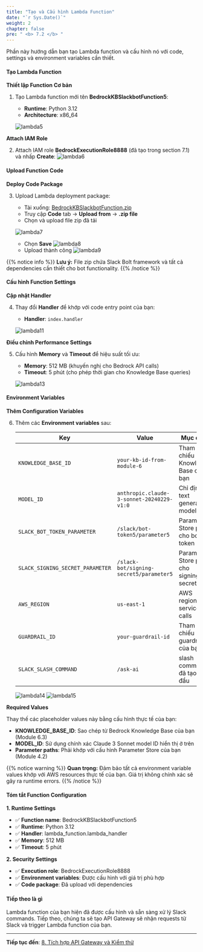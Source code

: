 ```yaml
---
title: "Tạo và Cấu hình Lambda Function"
date: "`r Sys.Date()`"
weight: 2
chapter: false
pre: " <b> 7.2 </b> "
---
```


Phần này hướng dẫn bạn tạo Lambda function và cấu hình nó với code, settings và environment variables cần thiết.

#### Tạo Lambda Function

**Thiết lập Function Cơ bản**

1. Tạo Lambda function mới tên **BedrockKBSlackbotFunction5**:

   - **Runtime**: Python 3.12
   - **Architecture**: x86_64

   ![lambda5](/images/7/lambda5.png?width=90pc)

**Attach IAM Role**

2. Attach IAM role **BedrockExecutionRole8888** (đã tạo trong section 7.1) và nhấp **Create**:
   ![lambda6](/images/7/lambda6-.png?width=90pc)

#### Upload Function Code

**Deploy Code Package**

3. Upload Lambda deployment package:

   - Tải xuống: [BedrockKBSlackbotFunction.zip](https://github.com/honganh29122002/lambda_code_zip)
   - Truy cập **Code** tab → **Upload from** → **.zip file**
   - Chọn và upload file zip đã tải

   ![lambda7](/images/7/lambda7-.png?width=90pc)

   - Chọn **Save**
     ![lambda8](/images/7/lambda8.png?width=90pc)
   - Upload thành công
     ![lambda9](/images/7/lambda9-.png?width=90pc)

{{% notice info %}}
**Lưu ý:** File zip chứa Slack Bolt framework và tất cả dependencies cần thiết cho bot functionality.
{{% /notice %}}

#### Cấu hình Function Settings

**Cập nhật Handler**

4. Thay đổi **Handler** để khớp với code entry point của bạn:

   - **Handler**: `index.handler`

   ![lambda11](/images/7/lambda11-.png?width=91pc)

**Điều chỉnh Performance Settings**

5. Cấu hình **Memory** và **Timeout** để hiệu suất tối ưu:

   - **Memory**: 512 MB (khuyến nghị cho Bedrock API calls)
   - **Timeout**: 5 phút (cho phép thời gian cho Knowledge Base queries)

   ![lambda13](/images/7/lambda13-.png?width=90pc)

#### Environment Variables

**Thêm Configuration Variables**

6. Thêm các **Environment variables** sau:

   | Key                              | Value                                     | Mục đích                                |
   | -------------------------------- | ----------------------------------------- | --------------------------------------- |
   | `KNOWLEDGE_BASE_ID`              | `your-kb-id-from-module-6`                | Tham chiếu Knowledge Base của bạn       |
   | `MODEL_ID`                       | `anthropic.claude-3-sonnet-20240229-v1:0` | Chỉ định text generation model          |
   | `SLACK_BOT_TOKEN_PARAMETER`      | `/slack/bot-token5/parameter5`            | Parameter Store path cho bot token      |
   | `SLACK_SIGNING_SECRET_PARAMETER` | `/slack-bot/signing-secret5/parameter5`   | Parameter Store path cho signing secret |
   | `AWS_REGION`                     | `us-east-1`                               | AWS region cho service calls            |
   | `GUARDRAIL_ID`                   | `your-guardrail-id `                      | Tham chiếu guardrail của bạn            |
   | `SLACK_SLASH_COMMAND`            | `/ask-ai`                                 | slash command đã tạo lúc đầu            |

   ![lambda14](/images/7/lambda14-.png?width=90pc)
   ![lambda15](/images/7/lambda15-.png?width=90pc)

**Required Values**

Thay thế các placeholder values này bằng cấu hình thực tế của bạn:

- **KNOWLEDGE_BASE_ID**: Sao chép từ Bedrock Knowledge Base của bạn (Module 6.3)
- **MODEL_ID**: Sử dụng chính xác Claude 3 Sonnet model ID hiển thị ở trên
- **Parameter paths**: Phải khớp với cấu hình Parameter Store của bạn (Module 4.2)

{{% notice warning %}}
**Quan trọng:** Đảm bảo tất cả environment variable values khớp với AWS resources thực tế của bạn. Giá trị không chính xác sẽ gây ra runtime errors.
{{% /notice %}}

#### Tóm tắt Function Configuration

**1. Runtime Settings**

- ✅ **Function name**: BedrockKBSlackbotFunction5
- ✅ **Runtime**: Python 3.12
- ✅ **Handler**: lambda_function.lambda_handler
- ✅ **Memory**: 512 MB
- ✅ **Timeout**: 5 phút

**2. Security Settings**

- ✅ **Execution role**: BedrockExecutionRole8888
- ✅ **Environment variables**: Được cấu hình với giá trị phù hợp
- ✅ **Code package**: Đã upload với dependencies

#### Tiếp theo là gì

Lambda function của bạn hiện đã được cấu hình và sẵn sàng xử lý Slack commands. Tiếp theo, chúng ta sẽ tạo API Gateway sẽ nhận requests từ Slack và trigger Lambda function của bạn.

---

**Tiếp tục đến**: [8. Tích hợp API Gateway và Kiểm thử](../../8-api_gateway/)
